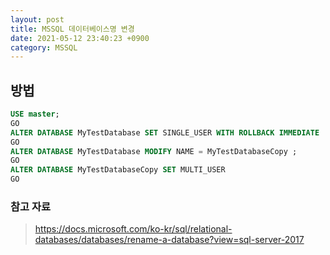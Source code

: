 ```yaml
---
layout: post
title: MSSQL 데이터베이스명 변경
date: 2021-05-12 23:40:23 +0900
category: MSSQL
---
```


## 방법

```sql
USE master;  
GO  
ALTER DATABASE MyTestDatabase SET SINGLE_USER WITH ROLLBACK IMMEDIATE
GO
ALTER DATABASE MyTestDatabase MODIFY NAME = MyTestDatabaseCopy ;
GO  
ALTER DATABASE MyTestDatabaseCopy SET MULTI_USER
GO
```

### 참고 자료
> https://docs.microsoft.com/ko-kr/sql/relational-databases/databases/rename-a-database?view=sql-server-2017
